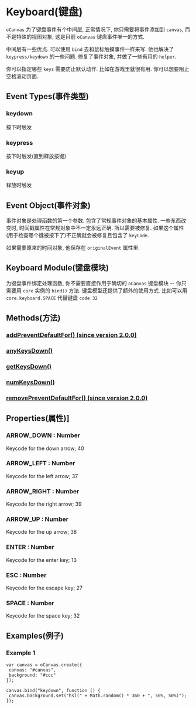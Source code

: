 # Keyboard(键盘)

`oCanvas` 为了键盘事件有个中间层, 正常情况下, 你只需要将事件添加到 `canvas`, 而不是特殊的视图对象, 这是目前 `oCanvas` 键盘事件唯一的方式.

中间层有一些优点.
可以使用 `bind` 去和鼠标触摸事件一样来写.
他也解决了 `keypress/keydown` 的一些问题. 修复了事件对象, 并做了一些有用的 `helper`.

你可以指定哪些 `keys` 需要防止默认动作.
比如在游戏里就很有用.
你可以想要阻止空格滚动页面.

## Event Types(事件类型)

### keydown

按下时触发

### keypress

按下时触发(直到释放按键)

### keyup

释放时触发

## Event Object(事件对象)

事件对象是处理函数的第一个参数.
包含了常规事件对象的基本属性.
一些东西改变时, 时间戳属性在常规对象中不一定永远正确.
所以需要被修复.
如果这个属性(用于检查哪个键被按下了)不正确就会被修复且包含了 `keyCode`.

如果需要原来的时间对象, 他保存在 `originalEvent` 属性里.

## Keyboard Module(键盘模块)

为键盘事件绑定处理函数, 你不需要直接作用于确切的 `oCanvas` 键盘模块 -- 你只需要用 `core` 实例的 `bind()` 方法.
键盘模型还提供了额外的使用方式.
比如可以用 `core.keyboard.SPACE` 代替键盘 `code 32`

## Methods(方法)

### [addPreventDefaultFor() (since version 2.0.0)](./keyboard/addPreventDefaultFor.md)

### [anyKeysDown()](./keyboard/anyKeysDown.md)

### [getKeysDown()](./keyboard/getKeysDown.md)

### [numKeysDown()](./keyboard/numKeysDown.md)

### [removePreventDefaultFor() (since version 2.0.0)](./keyboard/removePreventDefaultFor.md)

## Properties(属性)]

### ARROW_DOWN : Number

Keycode for the down arrow; 40

### ARROW_LEFT : Number

Keycode for the left arrow; 37

### ARROW_RIGHT : Number

Keycode for the right arrow; 39

### ARROW_UP : Number

Keycode for the up arrow; 38

### ENTER : Number

Keycode for the enter key; 13

### ESC : Number

Keycode for the escape key; 27

### SPACE : Number

Keycode for the space key; 32

## Examples(例子)

### Example 1

```
var canvas = oCanvas.create({
 canvas: "#canvas",
 background: "#ccc"
});

canvas.bind("keydown", function () {
 canvas.background.set("hsl(" + Math.random() * 360 + ", 50%, 50%)");
});
```
